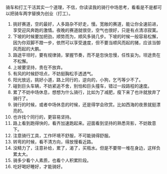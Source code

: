 骑车和打工干活其实一个道理，不信，你读读我的骑行中场思考，看看是不是都可以把骑车两字替换为创业（打工）。

1. 挑好赛道，空的最好，人多路杂不好走，慢。宽敞的赛道，能让你全速前进，享受迎风奔跑的激情。夜晚的赛道就很空，空气也很好，只是有点清凉寂寞。
2. 下坡的时候要加把劲，顺势而为，顺风多骑几步。下坡的时候一般容易松懈，因为你双脚不蹬一步，依然可以享受速度，但不要当顺风而起的猪，应该当御风而起的大鹏。
3. 路途平坦时，要有规律骑，掌握节奏，而不是忽快忽慢，任性妄为。坦途贵在不松懈。
4. 上坡要坚持，贵在不放弃。
5. 有风的时候舒坦点，不妨挺胸松手透透气。
6. 阳光放远，挑好小道，路上同行的，逆向的，小狗，乞丐等少不了。
7. 碰到巨头车辆，不妨紧追不舍，别怕和巨头撞车，错过一段路程的速度。
8. 累了不妨中场休息，想想为什么骑行，比如为了减肥，瘦下来了也许就放弃了骑行了。
9. 骑行的时候，或者中场休息的时候，还是得学会欣赏。比如西海的夜景就挺漂亮的。
10. 也许找个同行的，更容易坚持。
11. 路上看到跑得快的，看齐加速跑起来。迎面看到坚持的熟悉背影，不妨致意下。
12. 注意骑行工具，工作环境不舒服，不可能骑得舒服。
13. 转弯的时候，看不清方向，得放慢看近路。
14. 没精力了，注意补给，累了，渴了，买瓶水。但是不要带一堆在身边，这样负累太大。
15. 骑多少看个人素质，也看个人积累阶段。
16. 吃好喝好睡好，才能骑好。

<!--stackedit_data:
eyJoaXN0b3J5IjpbMTg4NDMzNzM0NV19
-->